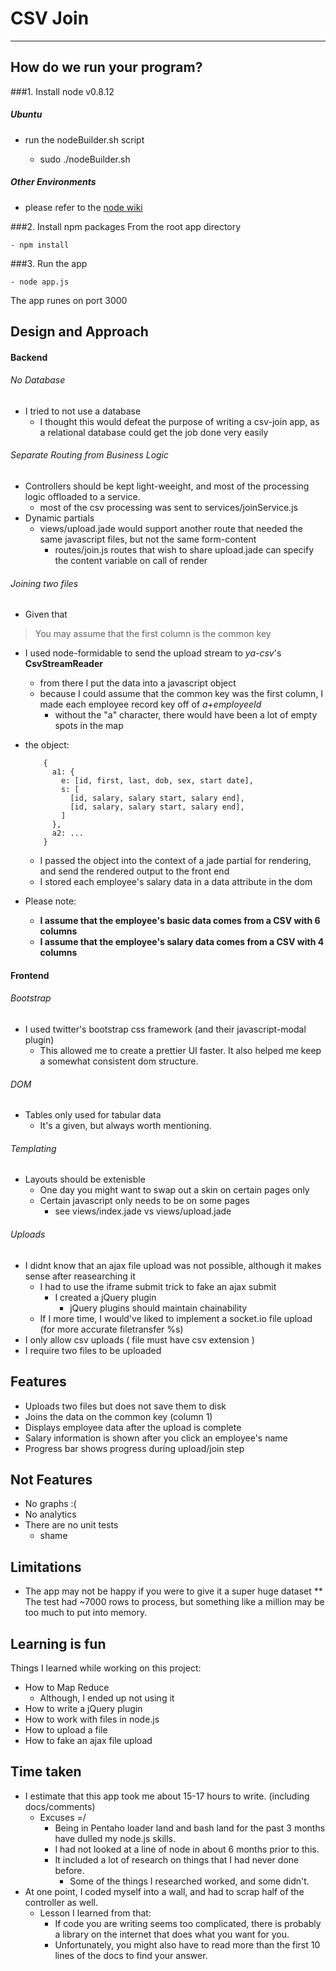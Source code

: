 # CSV Join
---

## How do we run your program?

###1. Install node v0.8.12
##### Ubuntu
* run the nodeBuilder.sh script

    - sudo ./nodeBuilder.sh

##### Other Environments
* please refer to the [node wiki](https://github.com/joyent/node/wiki/Installation)

###2. Install npm packages
From the root app directory

    - npm install

###3. Run the app

    - node app.js

The app runes on port 3000

## Design and Approach

#### Backend

###### No Database

* I tried to not use a database
  * I thought this would defeat the purpose of writing a csv-join app, as a relational database could get the job done very easily

###### Separate Routing from Business Logic

* Controllers should be kept light-weeight, and most of the processing logic offloaded to a service.
  * most of the csv processing was sent to services/joinService.js
* Dynamic partials
  * views/upload.jade would support another route that needed the same javascript files, but not the same form-content
    * routes/join.js routes that wish to share upload.jade can specify the content variable on call of render

###### Joining two files

* Given that 
> You may assume that the first column is the common key
  * I used node-formidable to send the upload stream to *ya-csv*'s **CsvStreamReader**
    * from there I put the data into a javascript object
    * because I could assume that the common key was the first column, I made each employee record key off of *a+employeeId*
      * without the "a" character, there would have been a lot of empty spots in the map
  * the object:
  

            {
              a1: { 
                e: [id, first, last, dob, sex, start date],
                s: [
                  [id, salary, salary start, salary end],
                  [id, salary, salary start, salary end],
                ]
              },
              a2: ...
            }


    * I passed the object into the context of a jade partial for rendering, and send the rendered output to the front end
    * I stored each employee's salary data in a data attribute in the dom
  * Please note:
    * **I assume that the employee's basic data comes from a CSV with 6 columns**
    * **I assume that the employee's salary data comes from a CSV with 4 columns**

#### Frontend

###### Bootstrap

* I used twitter's bootstrap css framework (and their javascript-modal plugin)
  * This allowed me to create a prettier UI faster. It also helped me keep a somewhat consistent dom structure.

###### DOM

* Tables only used for tabular data
  * It's a given, but always worth mentioning.

###### Templating

* Layouts should be extenisble
  * One day you might want to swap out a skin on certain pages only
  * Certain javascript only needs to be on some pages
    * see views/index.jade vs views/upload.jade

###### Uploads

* I didnt know that an ajax file upload was not possible, although it makes sense after reasearching it
  * I had to use the iframe submit trick to fake an ajax submit
    * I created a jQuery plugin
      * jQuery plugins should maintain chainability
  * If I more time, I would've liked to implement a socket.io file upload (for more accurate filetransfer %s)
* I only allow csv uploads ( file must have csv extension )
* I require two files to be uploaded

## Features
* Uploads two files but does not save them to disk
* Joins the data on the common key (column 1)
* Displays employee data after the upload is complete
* Salary information is shown after you click an employee's name
* Progress bar shows progress during upload/join step

## Not Features
* No graphs :(
* No analytics
* There are no unit tests
    * shame

## Limitations
* The app may not be happy if you were to give it a super huge dataset
** The test had ~7000 rows to process, but something like a million may be too much to put into memory.


## Learning is fun

Things I learned while working on this project:
* How to Map Reduce
  * Although, I ended up not using it
* How to write a jQuery plugin
* How to work with files in node.js
* How to upload a file
* How to fake an ajax file upload

## Time taken

* I estimate that this app took me about 15-17 hours to write. (including docs/comments)
  * Excuses =/
    * Being in Pentaho loader land and bash land for the past 3 months have dulled my node.js skills. 
    * I had not looked at a line of node in about 6 months prior to this.
    * It included a lot of research on things that I had never done before. 
      * Some of the things I researched worked, and some didn't.
* At one point, I coded myself into a wall, and had to scrap half of the controller as well.
  * Lesson I learned from that: 
    * If code you are writing seems too complicated, there is probably a library on the internet that does what you want for you. 
    * Unfortunately, you might also have to read more than the first 10 lines of the docs to find your answer.

